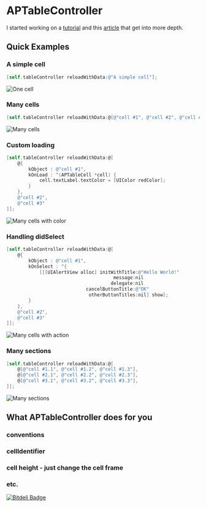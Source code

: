 APTableController
=================

I started working on a [tutorial](HowToUse.md) and this [article](Article.md) that get into more depth. 

## Quick Examples

### A simple cell

``` objective-c
[self.tableController reloadWithData:@"A simple cell"];
```
![One cell](http://i.imgur.com/f3MCU5i.png)

### Many cells
``` objective-c
[self.tableController reloadWithData:@[@"cell #1", @"cell #2", @"cell #3"]];
```
![Many cells](http://i.imgur.com/Ii1AOOO.png)

### Custom loading
``` objective-c
[self.tableController reloadWithData:@[
    @{
        kObject : @"cell #1",
        kOnLoad : ^(APTableCell *cell) {
            cell.textLabel.textColor = [UIColor redColor];
        }
    },
    @"cell #2",
    @"cell #3"
]];
```
![Many cells with color](http://i.imgur.com/9kNudXi.png)

### Handling didSelect
``` objective-c
[self.tableController reloadWithData:@[
    @{
        kObject : @"cell #1",
        kOnSelect : ^{
            [[[UIAlertView alloc] initWithTitle:@"Hello World!"
                                       message:nil
                                      delegate:nil
                             cancelButtonTitle:@"OK"
                              otherButtonTitles:nil] show];
        }
    },
    @"cell #2",
    @"cell #3"
]];
```
![Many cells with action](http://i.imgur.com/TLkR816.png)

### Many sections
``` objective-c
[self.tableController reloadWithData:@[
    @[@"cell #1.1", @"cell #1.2", @"cell #1.3"],
    @[@"cell #2.1", @"cell #2.2", @"cell #2.3"],
    @[@"cell #3.1", @"cell #3.2", @"cell #3.3"],
]];
```
![Many sections](http://i.imgur.com/w1UTGYN.png)

## What APTableController does for you

### conventions
### cellIdentifier
### cell height - just change the cell frame
### etc.

[![Bitdeli Badge](https://d2weczhvl823v0.cloudfront.net/andrei512/aptablecontroller/trend.png)](https://bitdeli.com/free "Bitdeli Badge")
